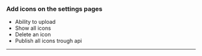 ### Add icons on the settings pages

- Ability to upload
- Show all icons
- Delete an icon
- Publish all icons trough api

___

